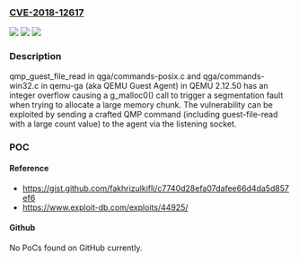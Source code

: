 ### [CVE-2018-12617](https://cve.mitre.org/cgi-bin/cvename.cgi?name=CVE-2018-12617)
![](https://img.shields.io/static/v1?label=Product&message=n%2Fa&color=blue)
![](https://img.shields.io/static/v1?label=Version&message=n%2Fa&color=blue)
![](https://img.shields.io/static/v1?label=Vulnerability&message=n%2Fa&color=brighgreen)

### Description

qmp_guest_file_read in qga/commands-posix.c and qga/commands-win32.c in qemu-ga (aka QEMU Guest Agent) in QEMU 2.12.50 has an integer overflow causing a g_malloc0() call to trigger a segmentation fault when trying to allocate a large memory chunk. The vulnerability can be exploited by sending a crafted QMP command (including guest-file-read with a large count value) to the agent via the listening socket.

### POC

#### Reference
- https://gist.github.com/fakhrizulkifli/c7740d28efa07dafee66d4da5d857ef6
- https://www.exploit-db.com/exploits/44925/

#### Github
No PoCs found on GitHub currently.

